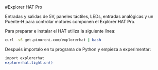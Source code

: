<!--
---
name: Explorer HAT Pro
manufacturer: Pimoroni
url: https://github.com/pimoroni/explorer-hat
github: https://github.com/pimoroni/explorer-hat
buy: http://shop.pimoroni.com/products/explorer-hat
description: Una placa completa, con luz, entradas, entradas táctiles y salidas.
install:
  'devices':
    - 'i2c'
  'apt':
    - 'python-smbus'
    - 'python3-smbus'
    - 'python-dev'
    - 'python3-dev'
  'python':
    - 'explorerhat'
  'python3':
    - 'explorerhat'
  'examples': 'examples/'
pincount: 40
i2c:
  '0x28':
    name: Sensor capacitivo
    device: cap1208
  '0x48':
    name: Entrada Analógica
    device: ads1015
pin:
  '3':
    mode: i2c
  '5':
    mode: i2c
  '7':
    name: LED 1
    mode: salida
    active: alto (encendido)
  '11':
    name: LED 2
    mode: salida
    active: alto (encendido)
  '13':
    name: LED 3
    mode: salida
    active: alto (encendido)
  '15':
    name: Entrada 2
    mode: entrada
    active: alto (encendido)
  '16':
    name: Entrada 1
    mode: entrada
    active: alto (encendido)
  '18':
    name: Entrada 3
    mode: entrada
    active: alto (encendido)
  '22':
    name: Entrada 4
    mode: entrada
    active: alto (encendido)
  '29':
    name: LED 4
    mode: salida
    active: alto (encendido)
  '31':
    name: Salida 1
    mode: salida
    active: alto (encendido)
  '32':
    name: Salida 2
    mode: salida
    active: alto (encendido)
  '33':
    name: Salida 3
    mode: salida
    active: alto (encendido)
  '35':
    name: Motor 1 +
    mode: salida
    active: alto (encendido)
  '36':
    name: Salida 4
    mode: salida
    active: alto (encendido)
  '37':
    name: Motor 2 -
    mode: salida
    active: alto (encendido)
  '38':
    name: Motor 1 -
    mode: salida
    active: alto (encendido)
  '40':
    name: Motor 2 +
    mode: salida
    active: alto (encendido)
-->
#Explorer HAT Pro

Entradas y salidas de 5V, paneles táctiles, LEDs, entradas analógicas y un Puente-H para controlar motores componen el Explorer HAT Pro.

Para preparar e instalar el HAT utiliza la siguiente línea:

```bash
curl -sS get.pimoroni.com/explorerhat | bash
```

Después importalo en tu programa de Python y empieza a experimentar:

```bash
import explorerhat
explorerhat.light.on()
```
